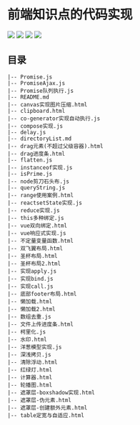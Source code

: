 # 前端知识点的代码实现

<img src = "https://img.shields.io/badge/-HTML5-E34F26?style=flat&logo=html5&logoColor=white"> <img src = "https://img.shields.io/badge/-CSS3-1572B6?style=flat&logo=css3&logoColor=white">
<img src="https://img.shields.io/badge/-JavaScript-eed718?style=flat&logo=javascript&logoColor=ffffff">
<img src="https://img.shields.io/badge/-Node.js-3C873A?style=flat&logo=Node.js&logoColor=white">

## 目录

```
|-- Promise.js
|-- PromiseAjax.js
|-- Promise队列执行.js
|-- README.md
|-- canvas实现图片压缩.html
|-- clipboard.html
|-- co-generator实现自动执行.js
|-- compose实现.js
|-- delay.js
|-- directoryList.md
|-- drag元素(不超过父级容器).html
|-- drag进度条.html
|-- flatten.js
|-- instanceof实现.js
|-- isPrime.js
|-- node剪刀石头布.js
|-- queryString.js
|-- range使用案例.html
|-- reactsetState实现.js
|-- reduce实现.js
|-- this多种绑定.js
|-- vue双向绑定.html
|-- vue响应式实现.js
|-- 不定量变量函数.html
|-- 双飞翼布局.html
|-- 圣杯布局.html
|-- 圣杯布局2.html
|-- 实现apply.js
|-- 实现bind.js
|-- 实现call.js
|-- 底部footer布局.html
|-- 懒加载.html
|-- 懒加载2.html
|-- 数组去重.js
|-- 文件上传进度条.html
|-- 柯里化.js
|-- 水印.html
|-- 洋葱模型实现.js
|-- 深浅拷贝.js
|-- 清除浮动.html
|-- 红绿灯.html
|-- 计算器.html
|-- 轮播图.html
|-- 遮罩层-boxshadow实现.html
|-- 遮罩层-伪元素.html
|-- 遮罩层-创建额外元素.html
|-- table定宽与自适应.html
```


